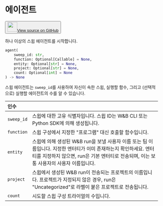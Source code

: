 # 에이전트

<p><button style={{display: 'flex', alignItems: 'center', backgroundColor: 'white', border: '1px solid #ddd', padding: '10px', borderRadius: '6px', cursor: 'pointer', boxShadow: '0 2px 3px rgba(0,0,0,0.1)', transition: 'all 0.3s'}}><a href='https://www.github.com/wandb/wandb/tree/v0.18.0/wandb/wandb_agent.py#L536-L581' style={{fontSize: '1.2em', display: 'flex', alignItems: 'center'}}><img src='https://github.githubassets.com/images/modules/logos_page/GitHub-Mark.png' height='32px' width='32px' style={{marginRight: '10px'}}/>View source on GitHub</a></button></p>

하나 이상의 스윕 에이전트를 시작합니다.

```python
agent(
    sweep_id: str,
    function: Optional[Callable] = None,
    entity: Optional[str] = None,
    project: Optional[str] = None,
    count: Optional[int] = None
) -> None
```

스윕 에이전트는 `sweep_id`를 사용하여 자신이 속한 스윕, 실행할 함수, 그리고 (선택적으로) 실행할 에이전트의 수를 알 수 있습니다.

| 인수 |  |
| :--- | :--- |
|  `sweep_id` |  스윕에 대한 고유 식별자입니다. 스윕 ID는 W&B CLI 또는 Python SDK에 의해 생성됩니다. |
|  `function` |  스윕 구성에서 지정한 "프로그램" 대신 호출할 함수입니다. |
|  `entity` |  스윕에 의해 생성된 W&B run을 보낼 사용자 이름 또는 팀 이름입니다. 지정한 엔터티가 이미 존재하는지 확인하세요. 엔터티를 지정하지 않으면, run은 기본 엔터티로 전송되며, 이는 보통 사용자의 사용자 이름입니다. |
|  `project` |  스윕에서 생성된 W&B run이 전송되는 프로젝트의 이름입니다. 프로젝트가 지정되지 않은 경우, run은 "Uncategorized"로 라벨이 붙은 프로젝트로 전송됩니다. |
|  `count` |  시도할 스윕 구성 트라이얼의 수입니다. |